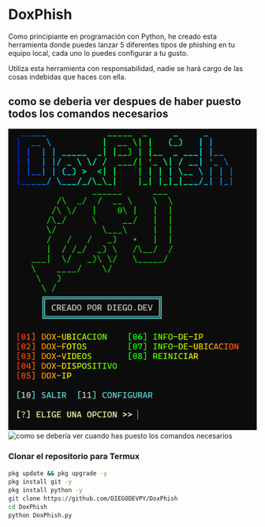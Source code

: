 # DoxPhish

Como principiante en programación con Python, he creado esta herramienta donde puedes lanzar 5 diferentes tipos de phishing en tu equipo local, cada uno lo puedes configurar a tu gusto.

Utiliza esta herramienta con responsabilidad, nadie se hará cargo de las cosas indebidas que haces con ella.
## como se deberia ver despues de haber puesto todos los comandos necesarios 
![como se debería ver cuando has puesto los comandos necesarios](https://raw.githubusercontent.com/DIEGODEVPY/DoxPhish/main/Screenshot%202024-07-23%20184941.png)
![como se debería ver cuando has puesto los comandos necesarios](https://raw.githubusercontent.com/DIEGODEVPY/DoxPhish/main/Screenshot2024-07-23190620.png)


### Clonar el repositorio para Termux

```sh
pkg update && pkg upgrade -y
pkg install git -y
pkg install python -y
git clone https://github.com/DIEGODEVPY/DoxPhish
cd DoxPhish
python DoxPhish.py
